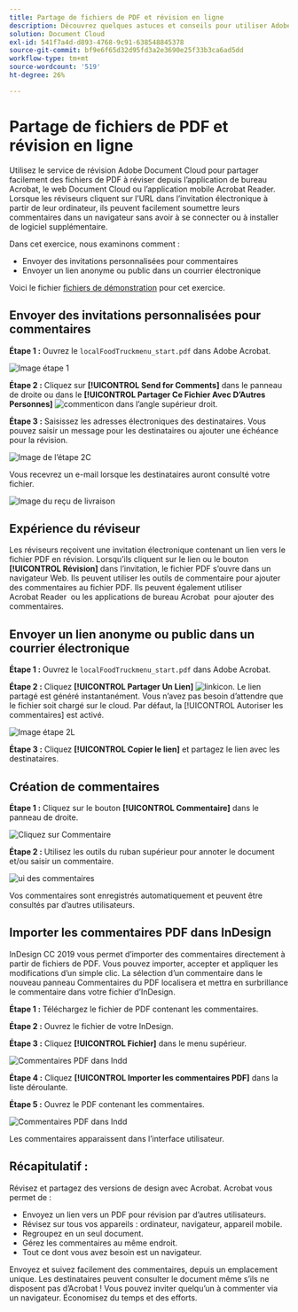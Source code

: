 ```yaml
---
title: Partage de fichiers de PDF et révision en ligne
description: Découvrez quelques astuces et conseils pour utiliser Adobe Document Cloud
solution: Document Cloud
exl-id: 541f7a4d-d893-4768-9c91-638548845378
source-git-commit: bf9e6f65d32d95fd3a2e3690e25f33b3ca6ad5dd
workflow-type: tm+mt
source-wordcount: '519'
ht-degree: 26%

---
```


# Partage de fichiers de PDF et révision en ligne

Utilisez le service de révision Adobe Document Cloud pour partager facilement des fichiers de PDF à réviser depuis l’application de bureau Acrobat, le web Document Cloud ou l’application mobile Acrobat Reader. Lorsque les réviseurs cliquent sur l’URL dans l’invitation électronique à partir de leur ordinateur, ils peuvent facilement soumettre leurs commentaires dans un navigateur sans avoir à se connecter ou à installer de logiciel supplémentaire.

Dans cet exercice, nous examinons comment :

* Envoyer des invitations personnalisées pour commentaires
* Envoyer un lien anonyme ou public dans un courrier électronique

Voici le fichier [fichiers de démonstration](assets/01_Review.zip) pour cet exercice.

## Envoyer des invitations personnalisées pour commentaires

**Étape 1 :** Ouvrez le `localFoodTruckmenu_start.pdf` dans Adobe Acrobat.

![Image étape 1](assets/Step1.png)

**Étape 2 :** Cliquez sur **[!UICONTROL Send for Comments]** dans le panneau de droite ou dans le **[!UICONTROL Partager Ce Fichier Avec D’Autres Personnes]** ![commenticon](assets/sendforcommentsicon.png)  dans l’angle supérieur droit.

**Étape 3 :** Saisissez les adresses électroniques des destinataires. Vous pouvez saisir un message pour les destinataires ou ajouter une échéance pour la révision.

![Image de l’étape 2C](assets/Step2C.png)

Vous recevrez un e-mail lorsque les destinataires auront consulté votre fichier.

![Image du reçu de livraison](assets/deliveryReceipt_Track.png)

## Expérience du réviseur

Les réviseurs reçoivent une invitation électronique contenant un lien vers le fichier PDF en révision. Lorsqu’ils cliquent sur le lien ou le bouton **[!UICONTROL Révision]** dans l’invitation, le fichier PDF s’ouvre dans un navigateur Web. Ils peuvent utiliser les outils de commentaire pour ajouter des commentaires au fichier PDF. Ils peuvent également utiliser Acrobat Reader  ou les applications de bureau Acrobat  pour ajouter des commentaires.

## Envoyer un lien anonyme ou public dans un courrier électronique

**Étape 1 :** Ouvrez le `localFoodTruckmenu_start.pdf` dans Adobe Acrobat.

**Étape 2 :** Cliquez **[!UICONTROL Partager Un Lien]** ![linkicon](assets/sendlinkicon.png). Le lien partagé est généré instantanément. Vous n’avez pas besoin d’attendre que le fichier soit chargé sur le cloud. Par défaut, la [!UICONTROL Autoriser les commentaires] est activé.

![Image étape 2L](assets/Step2L.png)

**Étape 3 :** Cliquez **[!UICONTROL Copier le lien]** et partagez le lien avec les destinataires.

## Création de commentaires

**Étape 1 :** Cliquez sur le bouton **[!UICONTROL Commentaire]** dans le panneau de droite.

![Cliquez sur Commentaire](assets/Cselect.jpg)

**Étape 2 :** Utilisez les outils du ruban supérieur pour annoter le document et/ou saisir un commentaire.

![ui des commentaires](assets/commentsui.png)

Vos commentaires sont enregistrés automatiquement et peuvent être consultés par d’autres utilisateurs.

## Importer les commentaires PDF dans InDesign

InDesign CC 2019 vous permet d’importer des commentaires directement à partir de fichiers de PDF. Vous pouvez importer, accepter et appliquer les modifications d’un simple clic. La sélection d’un commentaire dans le nouveau panneau Commentaires du PDF localisera et mettra en surbrillance le commentaire dans votre fichier d’InDesign.

**Étape 1 :** Téléchargez le fichier de PDF contenant les commentaires.

**Étape 2 :** Ouvrez le fichier de votre InDesign.

**Étape 3 :** Cliquez **[!UICONTROL Fichier]** dans le menu supérieur.

![Commentaires PDF dans Indd](assets/inddpdf.png)

**Étape 4 :** Cliquez **[!UICONTROL Importer les commentaires PDF]** dans la liste déroulante.

**Étape 5 :** Ouvrez le PDF contenant les commentaires.

![Commentaires PDF dans Indd](assets/inddpdfshown.png)

Les commentaires apparaissent dans l’interface utilisateur.

## Récapitulatif :

Révisez et partagez des versions de design avec Acrobat. Acrobat vous permet de :

* Envoyez un lien vers un PDF pour révision par d’autres utilisateurs.
* Révisez sur tous vos appareils : ordinateur, navigateur, appareil mobile.
* Regroupez en un seul document.
* Gérez les commentaires au même endroit.
* Tout ce dont vous avez besoin est un navigateur.

Envoyez et suivez facilement des commentaires, depuis un emplacement unique. Les destinataires peuvent consulter le document même s’ils ne disposent pas d’Acrobat ! Vous pouvez inviter quelqu’un à commenter via un navigateur. Économisez du temps et des efforts.
